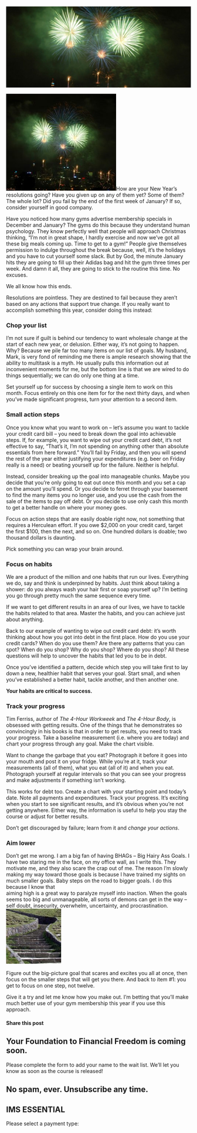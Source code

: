 ![sydney nye](attachments/sydney-nye-2007-5-1223149-qdc6cqrbkvkqbvm1juw1iusf84sbync09asazw9q4o.jpg)

![](attachments/sydney-nye-2007-5-1223149-300x264.jpg)How are your New Year’s resolutions going? Have you given up on any of them yet? Some of them? The whole lot? Did you fail by the end of the first week of January? If so, consider yourself in good company.

Have you noticed how many gyms advertise membership specials in December and January? The gyms do this because they understand human psychology. They know perfectly well that people will approach Christmas thinking, “I’m not in great shape, I hardly exercise and now we’ve got all these big meals coming up. Time to get to a gym!” People give themselves permission to indulge throughout the break because, well, it’s the holidays and you have to cut yourself some slack. But by God, the minute January hits they are going to fill up their Adidas bag and hit the gym three times per week. And damn it all, they are going to stick to the routine this time. No excuses.

We all know how this ends.

Resolutions are pointless. They are destined to fail because they aren’t based on any actions that support true change. If you really want to accomplish something this year, consider doing this instead:

### Chop your list

I’m not sure if guilt is behind our tendency to want wholesale change at the start of each new year, or delusion. Either way, it’s not going to happen. Why? Because we pile far too many items on our list of goals. My husband, Mark, is very fond of reminding me there is ample research showing that the ability to multitask is a myth. He usually pulls this information out at inconvenient moments for me, but the bottom line is that we are wired to do things sequentially; we can do only one thing at a time.

Set yourself up for success by choosing a single item to work on this month. Focus entirely on this one item for for the next thirty days, and when you’ve made significant progress, turn your attention to a second item.

### Small action steps

Once you know what you want to work on – let’s assume you want to tackle your credit card bill – you need to break down the goal into achievable steps. If, for example, you want to wipe out your credit card debt, it’s not effective to say, “That’s it, I’m not spending on anything other than absolute essentials from here forward.” You’ll fail by Friday, and then you will spend the rest of the year either justifying your expenditures (e.g. beer on Friday really is a need) or beating yourself up for the failure. Neither is helpful.

Instead, consider breaking up the goal into manageable chunks. Maybe you decide that you’re only going to eat out once this month and you set a cap on the amount you’ll spend. Or you decide to ferret through your basement to find the many items you no longer use, and you use the cash from the sale of the items to pay off debt. Or you decide to use only cash this month to get a better handle on where your money goes.

Focus on action steps that are easily doable right now, not something that requires a Herculean effort. If you owe $2,000 on your credit card, target the first $100, then the next, and so on. One hundred dollars is doable; two thousand dollars is daunting.

Pick something you can wrap your brain around.

### Focus on habits

We are a product of the million and one habits that run our lives. Everything we do, say and think is underpinned by habits. Just think about taking a shower: do you always wash your hair first or soap yourself up? I’m betting you go through pretty much the same sequence every time.

If we want to get different results in an area of our lives, we have to tackle the habits related to that area. Master the habits, and you can achieve just about anything.

Back to our example of wanting to wipe out credit card debt: it’s worth thinking about how you got into debt in the first place. How do you use your credit cards? When do you use them? Are there any patterns that you can spot? When do you shop? Why do you shop? Where do you shop? All these questions will help to uncover the habits that led you to be in debt.

Once you’ve identified a pattern, decide which step you will take first to lay down a new, healthier habit that serves your goal. Start small, and when you’ve established a better habit, tackle another, and then another one.

**Your habits are critical to success.**

### Track your progress

Tim Ferriss, author of *The 4-Hour Workweek* and *The 4-Hour Body*, is obsessed with getting results. One of the things that he demonstrates so convincingly in his books is that in order to get results, you need to track your progress. Take a baseline measurement (i.e. where you are today) and chart your progress through any goal. Make the chart visible.

Want to change the garbage that you eat? Photograph it before it goes into your mouth and post it on your fridge. While you’re at it, track your measurements (all of them), what you eat (all of it) and when you eat. Photograph yourself at regular intervals so that you can see your progress and make adjustments if something isn’t working.

This works for debt too. Create a chart with your starting point and today’s date. Note all payments and expenditures. Track your progress. It’s exciting when you start to see significant results, and it’s obvious when you’re not getting anywhere. Either way, the information is useful to help you stay the course or adjust for better results.

Don’t get discouraged by failure; learn from it and *change your actions*.

### Aim lower

Don’t get me wrong. I am a big fan of having BHAGs – Big Hairy Ass Goals. I have two staring me in the face, on my office wall, as I write this. They motivate me, and they also scare the crap out of me. The reason I’m slowly making my way toward those goals is because I have trained my sights on much smaller goals. Baby steps on the road to bigger goals. I do this because I know that  
aiming high is a great way to paralyze myself into inaction. When the goals seems too big and unmanageable, all sorts of demons can get in the way – self doubt, insecurity, overwhelm, uncertainty, and procrastination.![stone-steps-3-1535281-639x423](attachments/stone-steps-3-1535281-639x423-150x150.jpg)

Figure out the big-picture goal that scares and excites you all at once, then focus on the smaller steps that will get you there. And back to item #1: you get to focus on one step, not twelve.

Give it a try and let me know how you make out. I’m betting that you’ll make much better use of your gym membership this year if you use this approach.

#### Share this post

## Your Foundation to Financial Freedom is coming soon.

Please complete the form to add your name to the wait list. We’ll let you know as soon as the course is released!

## No spam, ever. Unsubscribe any time.

## IMS ESSENTIAL

Please select a payment type: